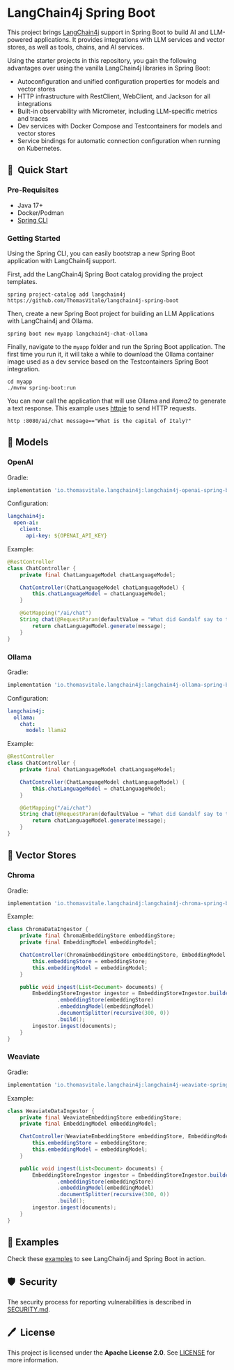 # LangChain4j Spring Boot

This project brings [LangChain4j](https://github.com/langchain4j) support in Spring Boot
to build AI and LLM-powered applications. It provides integrations with LLM services
and vector stores, as well as tools, chains, and AI services.

Using the starter projects in this repository, you gain the following advantages over
using the vanilla LangChain4j libraries in Spring Boot:

* Autoconfiguration and unified configuration properties for models and vector stores
* HTTP infrastructure with RestClient, WebClient, and Jackson for all integrations
* Built-in observability with Micrometer, including LLM-specific metrics and traces
* Dev services with Docker Compose and Testcontainers for models and vector stores
* Service bindings for automatic connection configuration when running on Kubernetes.

## 🚀&nbsp; Quick Start

### Pre-Requisites

* Java 17+
* Docker/Podman
* [Spring CLI](https://docs.spring.io/spring-cli/reference/installation.html)

### Getting Started

Using the Spring CLI, you can easily bootstrap a new Spring Boot application with LangChain4j support.

First, add the LangChain4j Spring Boot catalog providing the project templates.

```shell
spring project-catalog add langchain4j https://github.com/ThomasVitale/langchain4j-spring-boot
```

Then, create a new Spring Boot project for building an LLM Applications with LangChain4j and Ollama.

```shell
spring boot new myapp langchain4j-chat-ollama
```

Finally, navigate to the `myapp` folder and run the Spring Boot application. The first time you run it,
it will take a while to download the Ollama container image used as a dev service based on the Testcontainers
Spring Boot integration.

```shell
cd myapp
./mvnw spring-boot:run
```

You can now call the application that will use Ollama and _llama2_ to generate a text response.
This example uses [httpie](https://httpie.io) to send HTTP requests.

```shell
http :8080/ai/chat message=="What is the capital of Italy?"
```

## 🦜 Models

### OpenAI

Gradle:

```groovy
implementation 'io.thomasvitale.langchain4j:langchain4j-openai-spring-boot-starter:0.8.0'
```

Configuration:

```yaml
langchain4j:
  open-ai:
    client:
      api-key: ${OPENAI_API_KEY}
```

Example:

```java
@RestController
class ChatController {
    private final ChatLanguageModel chatLanguageModel;

    ChatController(ChatLanguageModel chatLanguageModel) {
        this.chatLanguageModel = chatLanguageModel;
    }

    @GetMapping("/ai/chat")
    String chat(@RequestParam(defaultValue = "What did Gandalf say to the Balrog?") String message) {
        return chatLanguageModel.generate(message);
    }
}
```

### Ollama

Gradle:

```groovy
implementation 'io.thomasvitale.langchain4j:langchain4j-ollama-spring-boot-starter:0.8.0'
```

Configuration:

```yaml
langchain4j:
  ollama:
    chat:
      model: llama2
```

Example:

```java
@RestController
class ChatController {
    private final ChatLanguageModel chatLanguageModel;

    ChatController(ChatLanguageModel chatLanguageModel) {
        this.chatLanguageModel = chatLanguageModel;
    }

    @GetMapping("/ai/chat")
    String chat(@RequestParam(defaultValue = "What did Gandalf say to the Balrog?") String message) {
        return chatLanguageModel.generate(message);
    }
}
```

## 🫙 Vector Stores

### Chroma

Gradle:

```groovy
implementation 'io.thomasvitale.langchain4j:langchain4j-chroma-spring-boot-starter:0.8.0'
```

Example:

```java
class ChromaDataIngestor {
    private final ChromaEmbeddingStore embeddingStore;
    private final EmbeddingModel embeddingModel;

    ChatController(ChromaEmbeddingStore embeddingStore, EmbeddingModel embeddingModel) {
        this.embeddingStore = embeddingStore;
        this.embeddingModel = embeddingModel;
    }

    public void ingest(List<Document> documents) {
        EmbeddingStoreIngestor ingestor = EmbeddingStoreIngestor.builder()
                .embeddingStore(embeddingStore)
                .embeddingModel(embeddingModel)
                .documentSplitter(recursive(300, 0))
                .build();
        ingestor.ingest(documents);
    }
}
```

### Weaviate

Gradle:

```groovy
implementation 'io.thomasvitale.langchain4j:langchain4j-weaviate-spring-boot-starter:0.8.0'
```

Example:

```java
class WeaviateDataIngestor {
    private final WeaviateEmbeddingStore embeddingStore;
    private final EmbeddingModel embeddingModel;

    ChatController(WeaviateEmbeddingStore embeddingStore, EmbeddingModel embeddingModel) {
        this.embeddingStore = embeddingStore;
        this.embeddingModel = embeddingModel;
    }

    public void ingest(List<Document> documents) {
        EmbeddingStoreIngestor ingestor = EmbeddingStoreIngestor.builder()
                .embeddingStore(embeddingStore)
                .embeddingModel(embeddingModel)
                .documentSplitter(recursive(300, 0))
                .build();
        ingestor.ingest(documents);
    }
}
```

## 🌟 Examples

Check these [examples](https://github.com/ThomasVitale/llm-apps-java-langchain4j) to see LangChain4j and Spring Boot in action.

## 🛡️&nbsp; Security

The security process for reporting vulnerabilities is described in [SECURITY.md](SECURITY.md).

## 🖊️&nbsp; License

This project is licensed under the **Apache License 2.0**. See [LICENSE](LICENSE) for more information.
